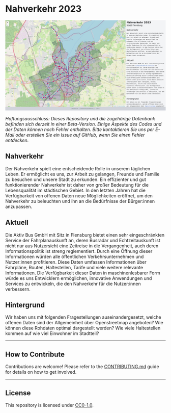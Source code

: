 # Nahverkehr 2023


![Nahverkehr 2023 - Stadt Flensburg](https://raw.githubusercontent.com/oklabflensburg/open-transport-map/main/screenshot_transport_map.jpg)

_Haftungsausschluss: Dieses Repository und die zugehörige Datenbank befinden sich derzeit in einer Beta-Version. Einige Aspekte des Codes und der Daten können noch Fehler enthalten. Bitte kontaktieren Sie uns per E-Mail oder erstellen Sie ein Issue auf GitHub, wenn Sie einen Fehler entdecken._


## Nahverkehr

Der Nahverkehr spielt eine entscheidende Rolle in unserem täglichen Leben. Er ermöglicht es uns, zur Arbeit zu gelangen, Freunde und Familie zu besuchen und unsere Stadt zu erkunden. Ein effizienter und gut funktionierender Nahverkehr ist daher von großer Bedeutung für die Lebensqualität im städtischen Gebiet. In den letzten Jahren hat die Verfügbarkeit von offenen Daten neue Möglichkeiten eröffnet, um den Nahverkehr zu beleuchten und ihn an die Bedürfnisse der Bürger:innen anzupassen.


## Aktuell

Die Aktiv Bus GmbH mit Sitz in Flensburg bietet einen sehr eingeschränkten Service der Fahrplanauskunft an, deren Busradar und Echtzeitauskunft ist nicht nur aus Nutzersicht eine Zeitreise in die Vergangenheit, auch deren Informationspolitik ist streng reglementiert. Durch eine Öffnung dieser Informationen würden alle öffentlichen Verkehrsunternehmen und Nutzer:innen profitieren. Diese Daten umfassen Informationen über Fahrpläne, Routen, Haltestellen, Tarife und viele weitere relevante Informationen. Die Verfügbarkeit dieser Daten in maschinenlesbarer Form würde es uns Entwicklern ermöglichen, innovative Anwendungen und Services zu entwickeln, die den Nahverkehr für die Nutzer:innen verbessern.


## Hintergrund

Wir haben uns mit folgenden Fragestellungen auseinandergesetzt, welche offenen Daten sind der Allgemeinheit über Openstreetmap angeboten? Wie können diese Rohdaten optimal dargestellt werden? Wie viele Haltestellen kommen auf wie viel Einwohner im Stadtteil?


---


## How to Contribute

Contributions are welcome! Please refer to the [CONTRIBUTING.md](CONTRIBUTING.md) guide for details on how to get involved.


---


## License

This repository is licensed under [CC0-1.0](LICENSE).
